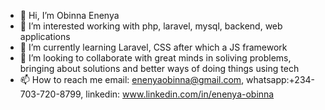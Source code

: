 - 👋 Hi, I’m Obinna Enenya
- 👀 I’m interested working with php, laravel, mysql, backend, web applications
- 🌱 I’m currently learning Laravel, CSS after which a JS framework
- 💞️ I’m looking to collaborate with great minds in soliving problems, bringing about solutions and better ways of doing things using tech
- 📫 How to reach me email: enenyaobinna@gmail.com, whatsapp:+234-703-720-8799, linkedin: www.linkedin.com/in/enenya-obinna 


